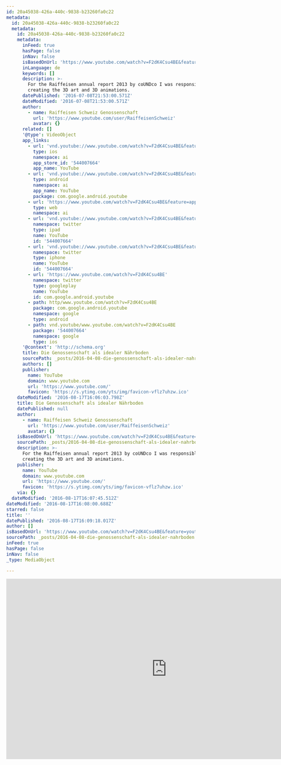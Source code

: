 ```yaml
---
id: 20a45038-426a-440c-9838-b23260fa0c22
metadata:
  id: 20a45038-426a-440c-9838-b23260fa0c22
  metadata:
    id: 20a45038-426a-440c-9838-b23260fa0c22
    metadata:
      inFeed: true
      hasPage: false
      inNav: false
      isBasedOnUrl: 'https://www.youtube.com/watch?v=F2dK4Csu4BE&feature=youtu.be'
      inLanguage: de
      keywords: []
      description: >-
        For the Raiffeisen annual report 2013 by coUNDco I was responsible for
        creating the 3D art and 3D animations.
      datePublished: '2016-07-08T21:53:00.571Z'
      dateModified: '2016-07-08T21:53:00.571Z'
      author:
        - name: Raiffeisen Schweiz Genossenschaft
          url: 'https://www.youtube.com/user/RaiffeisenSchweiz'
          avatar: {}
      related: []
      '@type': VideoObject
      app_links:
        - url: 'vnd.youtube://www.youtube.com/watch?v=F2dK4Csu4BE&feature=applinks'
          type: ios
          namespace: ai
          app_store_id: '544007664'
          app_name: YouTube
        - url: 'vnd.youtube://www.youtube.com/watch?v=F2dK4Csu4BE&feature=applinks'
          type: android
          namespace: ai
          app_name: YouTube
          package: com.google.android.youtube
        - url: 'https://www.youtube.com/watch?v=F2dK4Csu4BE&feature=applinks'
          type: web
          namespace: ai
        - url: 'vnd.youtube://www.youtube.com/watch?v=F2dK4Csu4BE&feature=applinks'
          namespace: twitter
          type: ipad
          name: YouTube
          id: '544007664'
        - url: 'vnd.youtube://www.youtube.com/watch?v=F2dK4Csu4BE&feature=applinks'
          namespace: twitter
          type: iphone
          name: YouTube
          id: '544007664'
        - url: 'https://www.youtube.com/watch?v=F2dK4Csu4BE'
          namespace: twitter
          type: googleplay
          name: YouTube
          id: com.google.android.youtube
        - path: http/www.youtube.com/watch?v=F2dK4Csu4BE
          package: com.google.android.youtube
          namespace: google
          type: android
        - path: vnd.youtube/www.youtube.com/watch?v=F2dK4Csu4BE
          package: '544007664'
          namespace: google
          type: ios
      '@context': 'http://schema.org'
      title: Die Genossenschaft als idealer Nährboden
      sourcePath: _posts/2016-04-08-die-genossenschaft-als-idealer-nahrboden.md
      authors: []
      publisher:
        name: YouTube
        domain: www.youtube.com
        url: 'https://www.youtube.com/'
        favicon: 'https://s.ytimg.com/yts/img/favicon-vflz7uhzw.ico'
    dateModified: '2016-08-17T16:06:03.798Z'
    title: Die Genossenschaft als idealer Nährboden
    datePublished: null
    author:
      - name: Raiffeisen Schweiz Genossenschaft
        url: 'https://www.youtube.com/user/RaiffeisenSchweiz'
        avatar: {}
    isBasedOnUrl: 'https://www.youtube.com/watch?v=F2dK4Csu4BE&feature=youtu.be'
    sourcePath: _posts/2016-04-08-die-genossenschaft-als-idealer-nahrboden.md
    description: >-
      For the Raiffeisen annual report 2013 by coUNDco I was responsible for
      creating the 3D art and 3D animations.
    publisher:
      name: YouTube
      domain: www.youtube.com
      url: 'https://www.youtube.com/'
      favicon: 'https://s.ytimg.com/yts/img/favicon-vflz7uhzw.ico'
    via: {}
  dateModified: '2016-08-17T16:07:45.512Z'
dateModified: '2016-08-17T16:08:00.688Z'
starred: false
title: ''
datePublished: '2016-08-17T16:09:18.017Z'
author: []
isBasedOnUrl: 'https://www.youtube.com/watch?v=F2dK4Csu4BE&feature=youtu.be'
sourcePath: _posts/2016-04-08-die-genossenschaft-als-idealer-nahrboden.md
inFeed: true
hasPage: false
inNav: false
_type: MediaObject

---
```

<iframe src="https://cdn.embedly.com/widgets/media.html?src=https%3A%2F%2Fwww.youtube.com%2Fembed%2FF2dK4Csu4BE%3Ffeature%3Doembed&amp;url=https%3A%2F%2Fwww.youtube.com%2Fwatch%3Fv%3DF2dK4Csu4BE%26feature%3Dyoutu.be&amp;image=https%3A%2F%2Fi.ytimg.com%2Fvi%2FF2dK4Csu4BE%2Fhqdefault.jpg&amp;key=b7d04c9b404c499eba89ee7072e1c4f7&amp;type=text%2Fhtml&amp;schema=youtube" width="854" height="480" scrolling="no" frameborder="0" allowfullscreen="allowfullscreen" style=""></iframe>